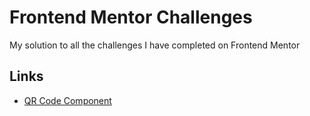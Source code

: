 # Frontend Mentor Challenges

My solution to all the challenges I have completed on Frontend Mentor

## Links

- [QR Code Component](https://jovial-griffin-79bf40.netlify.app)
